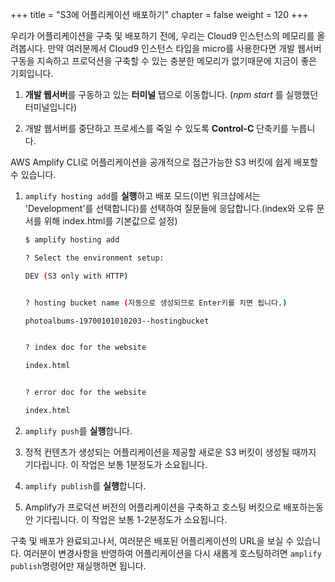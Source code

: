 +++
title = "S3에 어플리케이션 배포하기"
chapter = false
weight = 120
+++

우리가 어플리케이션을 구축 및 배포하기 전에, 우리는 Cloud9 인스턴스의 메모리를 올려봅시다. 만약 여러분께서 Cloud9 인스턴스 타입을 micro를 사용한다면 개발 웹서버 구동을 지속하고 프로덕션을 구축할 수 있는 충분한 메모리가 없기때문에 지금이 좋은 기회입니다.

1. **개발 웹서버**를 구동하고 있는 **터미널** 탭으로 이동합니다. (*npm start* 를 실행했던 터미널입니다)

2. 개발 웹서버를 중단하고 프로세스를 죽일 수 있도록 **Control-C** 단축키를 누릅니다.

AWS Amplify CLI로 어플리케이션을 공개적으로 접근가능한 S3 버킷에 쉽게 배포할 수 있습니다.

1. `amplify hosting add`를 **실행**하고 배포 모드(이번 워크샵에서는 'Development'를 선택합니다)를 선택하여 질문들에 응답합니다.(index와 오류 문서를 위해 index.html를 기본값으로 설정)

    ```bash
    $ amplify hosting add

    ? Select the environment setup: 

    DEV (S3 only with HTTP)


    ? hosting bucket name (자동으로 생성되므로 Enter키를 치면 됩니다.)

    photoalbums-19700101010203--hostingbucket


    ? index doc for the website 

    index.html


    ? error doc for the website 

    index.html
    ```


2. `amplify push`를 **실행**합니다.

3. 정적 컨텐츠가 생성되는 어플리케이션을 제공할 새로운 S3 버킷이 생성될 때까지 기다립니다. 이 작업은 보통 1분정도가 소요됩니다.

4. `amplify publish`를 **실행**합니다.

5. Amplify가 프로덕션 버전의 어플리케이션을 구축하고 호스팅 버킷으로 배포하는동안 기다립니다. 이 작업은 보통 1-2분정도가 소요됩니다.

구축 및 배포가 완료되고나서, 여러분은 배포된 어플리케이션의 URL을 보실 수 있습니다. 여러분이 변경사항을 반영하여 어플리케이션을 다시 새롭게 호스팅하려면 `amplify publish`명령어만 재실행하면 됩니다.

